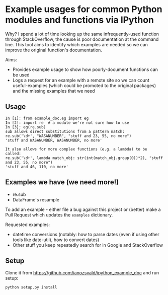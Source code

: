 # Example usages for common Python modules and functions via IPython

Why? I spend a lot of time looking up the same infrequently-used function through StackOverflow, the cause is poor documentation at the command line. This tool aims to identify which examples are needed so we can improve the original function's documentation.

Aims:
* Provides example usage to show how poorly-document functions can be used
* Logs a request for an example with a remote site so we can count useful-examples (which could be promoted to the original packages) and the missing examples that we need

## Usage

```
In [1]: from example_doc.eg import eg
In [2]: import re  # a module we're not sure how to use
In [3]: eg(re.sub)
sub allows direct substitutions from a pattern match:
re.sub('\d+', "WASANUMBER", "stuff and 23, 55, no more")
'stuff and WASANUMBER, WASANUMBER, no more'

It also allows for more complex functions (e.g. a lambda) to be called:
re.sub('\d+', lambda match_obj: str(int(match_obj.group(0))*2), "stuff and 23, 55, no more")
'stuff and 46, 110, no more'
```

## Examples we have (we need more!)

* re.sub
* DataFrame's resample

To add an example - either file a bug against this project or (better) make a Pull Request which updates the `examples` dictionary.

Requested examples:

* datetime conversions (notably: how to parse dates (even if using other tools like date-util), how to convert dates)
* Other stuff you keep repeatedly search for in Google and StackOverflow

## Setup

Clone it from https://github.com/ianozsvald/ipython_example_doc and run setup:

```python setup.py install```

